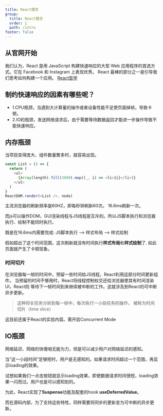 ```yaml
---
title: React理念
group:
  title: React理念
  order: 1
  path: /intro
footer: false
---
```


## 从官网开始
我们认为，React 是用 JavaScript 构建快速响应的大型 Web 应用程序的首选方式。它在 Facebook 和 Instagram 上表现优秀。
React 最棒的部分之一是引导我们思考如何构建一个应用。
[React哲学](https://zh-hans.reactjs.org/docs/thinking-in-react.html)

## 制约快速响应的因素有哪些呢？
+ 1.CPU瓶颈，当遇到大计算量的操作或者设备性能不足使页面掉帧，导致卡顿。
+ 2.IO的瓶颈，发送网络请求后，由于需要等待数据返回才能进一步操作导致不能快速响应。

## 内存瓶颈
当项目变得庞大、组件数量繁多时，就容易出现。

```javascript
const List = () => {
  return (
    <ul>
      {Array(length).fill(3000).map((_, i) => <li>{i}</li>)}
    </ul>
  )
}
ReactDOM.render(<List />, node)
```
主流浏览器的刷新频率是60HZ，即每秒钟刷新60次。 16.6ms刷新一次。

而js可以操作DOM，GUI渲染线程与JS线程是互斥的。所以JS脚本执行和浏览器执行、绘制不能同时执行。

既是在16.6ms内需要完成: JS脚本执行 --> 样式布局 --> 样式绘制

假如超出了这个时间范围，这次刷新就没有时间执行**样式布局**和**样式绘制**了.
如此页面就产生了卡顿现象。

### 时间切片
在浏览器每一帧的时间中，预留一些时间给JS线程，React利用这部分时间更新组件。
当预留的时间不够用时，React将线程控制权交还给浏览器使其有时间渲染UI，React则
等待下一帧时间到来继续被中断的工作。这就涉及到React的可中断异步更新。

> 这种将长任务分拆到每一帧中，每次执行一小段任务的操作，
> 被称为时间切片（time slice）

这目前还属于React的实验内容。需开启Concurrent Mode

## IO瓶颈
网络延迟、网络的快慢咱无能为力，但是可以减少用户对网络延迟的感知。

当“这一小段时间”足够短时，用户是无感知的。如果请求时间超过一个范围，再显示loading的效果。

试想如果我们一点击按钮就显示loading效果，即使数据请求时间很短，loading效果一闪而过。用户也是可以感知到的。

为此，React实现了**Suspense**功能及配套的hook **useDeferredValue**。

而在源码内部，为了支持这些特性，同样需要将同步的更新变为可中断的异步更新。


